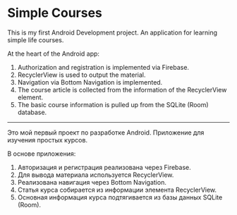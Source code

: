 # Simple Courses
This is my first Android Development project. An application for learning simple life courses.

At the heart of the Android app:
1. Authorization and registration is implemented via Firebase.
2. RecyclerView is used to output the material.
3. Navigation via Bottom Navigation is implemented.
4. The course article is collected from the information of the RecyclerView element.
5. The basic course information is pulled up from the SQLite (Room) database.

---

Это мой первый проект по разработке Android. Приложение для изучения простых курсов.

В основе приложения:
1. Авторизация и регистрация реализована через Firebase.
2. Для вывода материала используется RecyclerView.
3. Реализована навигация через Bottom Navigation.
4. Статья курса собирается из информации элемента RecyclerView.
5. Основная информация курса подтягивается из базы данных SQLite (Room).
